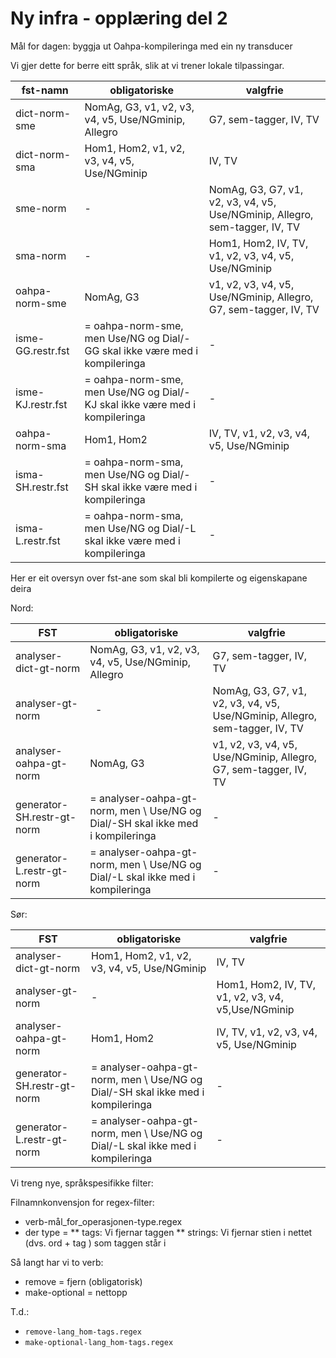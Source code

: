 # Ny infra - opplæring del 2


Mål for dagen: byggja ut Oahpa-kompileringa med ein ny transducer


Vi gjer dette for berre eitt språk, slik at vi trener lokale tilpassingar.


|   fst-namn         | obligatoriske                                             |  valgfrie
| --- | --- | --- 
|  dict-norm-sme     | NomAg, G3, v1, v2, v3, v4, v5, Use/NGminip, Allegro       | G7, sem-tagger, IV, TV
|  dict-norm-sma     | Hom1, Hom2, v1, v2, v3, v4, v5, Use/NGminip               | IV, TV
|  sme-norm          |  -                                                        | NomAg, G3, G7, v1, v2, v3, v4, v5, Use/NGminip, Allegro, sem-tagger,  IV, TV
|  sma-norm          |  -                                                        | Hom1, Hom2,  IV, TV, v1, v2, v3, v4, v5, Use/NGminip    
|  oahpa-norm-sme    | NomAg, G3                                                 | v1, v2, v3, v4, v5, Use/NGminip, Allegro, G7, sem-tagger,  IV, TV
|  isme-GG.restr.fst | = oahpa-norm-sme, men Use/NG og Dial/-GG skal ikke være med  i kompileringa | -
|  isme-KJ.restr.fst | = oahpa-norm-sme, men Use/NG og Dial/-KJ skal ikke være med  i kompileringa | -
|  oahpa-norm-sma    | Hom1, Hom2                                                |  IV, TV, v1, v2, v3, v4, v5, Use/NGminip
|  isma-SH.restr.fst | = oahpa-norm-sma, men Use/NG og Dial/-SH skal ikke være med i kompileringa | -
|  isma-L.restr.fst  | = oahpa-norm-sma, men Use/NG og Dial/-L skal ikke være med  i kompileringa | -






Her er eit oversyn over fst-ane som skal bli kompilerte og eigenskapane deira


Nord:


|         FST            | obligatoriske                                           |  valgfrie
| --- | --- | --- 
|  analyser-dict-gt-norm  | NomAg, G3, v1, v2, v3, v4, v5, Use/NGminip, Allegro     | G7, sem-tagger, IV, TV
|  analyser-gt-norm       |                          -                              | NomAg, G3, G7, v1, v2, v3, v4, v5, Use/NGminip, Allegro, sem-tagger,  IV, TV
|  analyser-oahpa-gt-norm | NomAg, G3                                               | v1, v2, v3, v4, v5, Use/NGminip, Allegro, G7, sem-tagger,  IV, TV
|  generator-SH.restr-gt-norm | = analyser-oahpa-gt-norm,  men \\ Use/NG og Dial/-SH skal ikke med i kompileringa | -
|  generator-L.restr-gt-norm  | = analyser-oahpa-gt-norm,  men \\ Use/NG og Dial/-L skal ikke med  i kompileringa | -


Sør:


|         FST                 | obligatoriske                                           |  valgfrie
| --- | --- | --- 
|  analyser-dict-gt-norm      | Hom1, Hom2, v1, v2, v3, v4, v5, Use/NGminip              | IV, TV
|  analyser-gt-norm           |                        -                                 | Hom1, Hom2,  IV, TV, v1, v2, v3, v4, v5,Use/NGminip    
|  analyser-oahpa-gt-norm     | Hom1, Hom2                                               |  IV, TV, v1, v2, v3, v4, v5, Use/NGminip
|  generator-SH.restr-gt-norm | = analyser-oahpa-gt-norm,  men \\ Use/NG og Dial/-SH skal ikke med i kompileringa | -  
|  generator-L.restr-gt-norm  | = analyser-oahpa-gt-norm,  men \\ Use/NG og Dial/-L skal ikke med  i kompileringa | -  


Vi treng nye, språkspesifikke filter:


Filnamnkonvensjon for regex-filter:
* verb-mål_for_operasjonen-type.regex
* der type =
** tags: Vi fjernar taggen
** strings: Vi fjernar stien i nettet (dvs. ord + tag ) som taggen står i


Så langt har vi to verb:
* remove = fjern (obligatorisk)
* make-optional = nettopp


T.d.:
* `remove-lang_hom-tags.regex`
* `make-optional-lang_hom-tags.regex`
